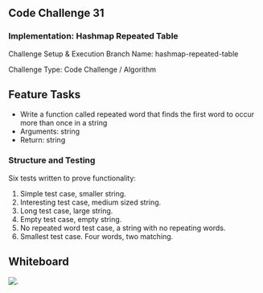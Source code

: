 ## Code Challenge 31

### Implementation: Hashmap Repeated Table

Challenge Setup & Execution
Branch Name: hashmap-repeated-table

Challenge Type: Code Challenge / Algorithm

## Feature Tasks

* Write a function called repeated word that finds the first word to occur more than once in a string
* Arguments: string
* Return: string


### Structure and Testing

Six tests written to prove functionality:

1. Simple test case, smaller string.
2. Interesting test case, medium sized string.
3. Long test case, large string.
4. Empty test case, empty string.
5. No repeated word test case, a string with no repeating words.
6. Smallest test case. Four words, two matching.



## Whiteboard

![.](https://i.imgur.com/6rlUcaZ.png)